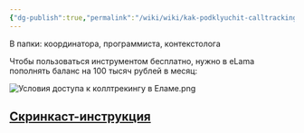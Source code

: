 ```yaml
---
{"dg-publish":true,"permalink":"/wiki/wiki/kak-podklyuchit-calltracking-cherez-bonus-ot-elama-2/"}
---
```


В папки: координатора, программиста, контекстолога

Чтобы пользоваться инструментом бесплатно, нужно в eLama пополнять баланс на 100 тысяч рублей в месяц:

![Условия доступа к коллтрекингу в Еламе.png](/img/user/wiki/Wiki/%D0%A3%D1%81%D0%BB%D0%BE%D0%B2%D0%B8%D1%8F%20%D0%B4%D0%BE%D1%81%D1%82%D1%83%D0%BF%D0%B0%20%D0%BA%20%D0%BA%D0%BE%D0%BB%D0%BB%D1%82%D1%80%D0%B5%D0%BA%D0%B8%D0%BD%D0%B3%D1%83%20%D0%B2%20%D0%95%D0%BB%D0%B0%D0%BC%D0%B5.png)
## [Скринкаст-инструкция](https://www.youtube.com/watch?v=pKYS8LclMac)


